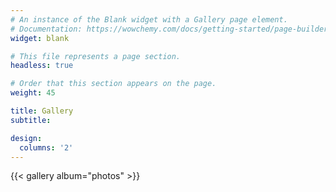 ```yaml
---
# An instance of the Blank widget with a Gallery page element.
# Documentation: https://wowchemy.com/docs/getting-started/page-builder/
widget: blank

# This file represents a page section.
headless: true

# Order that this section appears on the page.
weight: 45

title: Gallery
subtitle:

design:
  columns: '2'
---
```


{{< gallery album="photos" >}}
